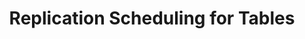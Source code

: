 ---
# -------------------------- #
#          PAGE INFO         #
# -------------------------- #

title: Replication Scheduling for Tables
permalink: /replication/replication-scheduling/scheduling-for-tables
keywords: replicate, replication, replication frequency, frequency, anchor time, scheduling, schedule, interval, change replication time, schedule tables
summary: "A workaround for replicating sets of tables on different schedules."

key: "table-scheduling"
content-type: "replication-scheduling"
method: false

layout: tutorial
use-tutorial-sidebar: false
toc: true
weight: 5


# -------------------------- #
#           INTRO            #
# -------------------------- #

intro: |
  Replication scheduling is currently supported only at the integration level. This means that when Stitch runs a replication job, all selected tables will be replicated.

  If you want to replicate data for tables on different schedules, you can create two integrations and configure the schedules to match your needs. This can be useful for reducing your row usage or simply replicating data only when you need it.

  The method outlined in this tutorial can be used with all [Replication Scheduling types]({{ link.replication.rep-scheduling | prepend: site.baseurl }}).

  ---

  ## Example use cases

  - Reducing your overall row usage
  - Reducing re-replication of tables using [Full Table Replication]({{ link.replication.full-table | prepend: site.baseurl }})
  - Replicating different data sets at different intervals


# -------------------------- #
#       REQUIREMENTS         #
# -------------------------- #

requirements:
  - item: |
      **An integration that supports table selection.** This tutorial is applicable only to [database]({{ site.baseurl }}/integrations/databases) and [SaaS]({{ site.baseurl }}/integrations/saas) integrations that support table selection.

      {% capture important-callout %}
      The method outlined in this tutorial can cause data discrepancies for PostgreSQL tables using Log-based Incremental Replication due to how replication slots function. Refer to the [Log-based Incremental Replication documentation]({{ link.replication.log-based-incremental | prepend: site.baseurl | append: "#limitation-8--replication-slot-data-loss-postgresql" }}) for more info before proceeding.
      {% endcapture %}

      {% include important.html first-line="**PostgreSQL and Log-based Incremental Replication**" content=important-callout %}
  - item: |
      **An integration that supports multiple connections.** Some integrations may only allow one connection at a time. For example: [NetSuite]({{ site.baseurl }}/integrations/saas/netsuite-suitetalk) only allows a user to have a single API session open at any given time.


# -------------------------- #
#          CONTENT           #
# -------------------------- #

steps:
  - title: "Create the first integration"
    anchor: "create-the-first-integration"
    content: |
      In this step, you'll create the first integration in [your Stitch account]({{ site.sign-in }}){:target="new"}. Refer to the [database]({{ site.baseurl }}/integrations/databases) or  [SaaS]({{ site.baseurl }}/integrations/saas) documentation for instructions.

  - title: "Define the first integration's schedule"
    anchor: "define-first-integration-schedule"
    content: |
      Next, define the integration's replication schedule. You can use any of Stitch's supported replication scheduling methods: [Replication Frequency]({{ link.replication.rep-frequency | prepend: site.baseurl }}), [Anchor Scheduling]({{ link.replication.anchor-scheduling | prepend: site.baseurl }}), or [Advanced Scheduling]({{ link.replication.advanced-scheduling | prepend: site.baseurl }}).

      When finished, save the integration.

  - title: "Set tables to replicate"
    anchor: "set-tables-to-replicate"
    content: |
      After you've saved the first integration, you'll be prompted to [set tables (and columns, if supported) to replicate]({{ link.replication.syncing | prepend: site.baseurl }}).

      Select the tables and columns you want to replicate according to the [schedule you defined in Step 2](#define-first-integration-schedule).

  - title: "Repeat steps 1-3"
    anchor: "repeat-steps-1-3"
    content: |
      Lastly, repeat steps 1-3 to create a second integration, define its replication schedule, and set tables to replicate. This will allow you to select a different table or set of tables and replicate them on a schedule separate from the first integration.
---